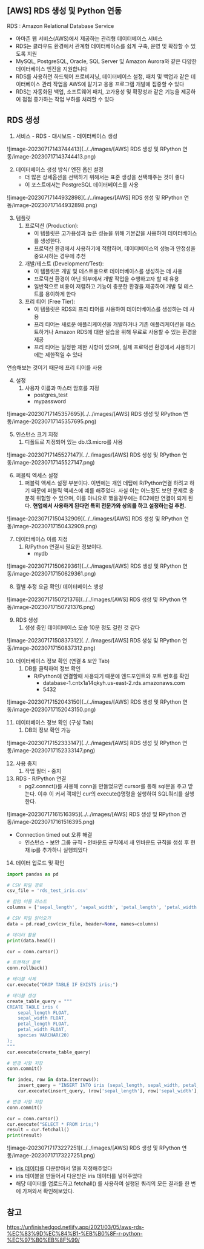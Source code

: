 ## [AWS] RDS 생성 및 Python 연동 

RDS :  Amazon Relational Database Service

- 아마존 웹 서비스(AWS)에서 제공하는 관리형 데이터베이스 서비스
-  RDS는 클라우드 환경에서 관계형 데이터베이스를 쉽게 구축, 운영 및 확장할 수 있도록 지원
- MySQL, PostgreSQL, Oracle, SQL Server 및 Amazon Aurora와 같은 다양한 데이터베이스 엔진을 지원합니다
- RDS를 사용하면 하드웨어 프로비저닝, 데이터베이스 설정, 패치 및 백업과 같은 데이터베이스 관리 작업을 AWS에 맡기고 응용 프로그램 개발에 집중할 수 있다
- RDS는 자동화된 백업, 소프트웨어 패치, 고가용성 및 확장성과 같은 기능을 제공하여 점점 증가하는 작업 부하를 처리할 수 있다



## RDS 생성

1. 서비스 - RDS - 대시보드 - 데이터베이스 생성

![image-20230717143744413](../../images/[AWS] RDS 생성 및 RPython 연동/image-20230717143744413.png)



2. 데이터베이스 생성 방식/ 엔진 옵션 설정
   - 더 많은 상세옵션을 선택하기 위해서는 표준 생성을 선택해주는 것이 좋다
   - 이 포스트에서는 PostgreSQL 데이터베이스를 사용

![image-20230717144932898](../../images/[AWS] RDS 생성 및 RPython 연동/image-20230717144932898.png)

3. 템플릿
   1. 프로덕션 (Production):
      - 이 템플릿은 고가용성과 높은 성능을 위해 기본값을 사용하여 데이터베이스를 생성한다.
      - 프로덕션 환경에서 사용하기에 적합하며, 데이터베이스의 성능과 안정성을 중요시하는 경우에 추천
   2. 개발/테스트 (Development/Test):
      - 이 템플릿은 개발 및 테스트용으로 데이터베이스를 생성하는 데 사용
      - 프로덕션 환경이 아닌 외부에서 개발 작업을 수행하고자 할 때 유용
      - 일반적으로 비용이 저렴하고 기능이 충분한 환경을 제공하여 개발 및 테스트를 용이하게 한다
   3. 프리 티어 (Free Tier):
      - 이 템플릿은 RDS의 프리 티어를 사용하여 데이터베이스를 생성하는 데 사용
      - 프리 티어는 새로운 애플리케이션을 개발하거나 기존 애플리케이션을 테스트하거나 Amazon RDS에 대한 실습을 위해 무료로 사용할 수 있는 환경을 제공
      - 프리 티어는 일정한 제한 사항이 있으며, 실제 프로덕션 환경에서 사용하기에는 제한적일 수 있다

연습해보는 것이기 때문에 프리 티어를 사용

4. 설정
   1. 사용자 이름과 마스터 암호를 지정
      - postgres_test
      - mypassword

![image-20230717145357695](../../images/[AWS] RDS 생성 및 RPython 연동/image-20230717145357695.png)

5. 인스턴스 크기 지정
   1. 디폴트로 지정되어 있는 db.t3.micro를 사용

![image-20230717145527147](../../images/[AWS] RDS 생성 및 RPython 연동/image-20230717145527147.png)

6. 퍼블릭 엑세스 설정
   1. 퍼블릭 액세스 설정 부분이다. 이번에는 개인 데탑에 R/Python연결 하려고 하기 때문에 퍼블릭 액세스에 예를 해주었다. 사실 이는 어느정도 보안 문제로 충분히 위험할 수 있으며, 이를 아니요로 했을경우에는 EC2에만 연결이 되게 된다. **현업에서 사용하게 된다면 특히 전문가와 상의를 하고 설정하는걸 추천.**

![image-20230717150432909](../../images/[AWS] RDS 생성 및 RPython 연동/image-20230717150432909.png)

7. 데이터베이스 이름 지정
   1. R/Python 연결시 필요한 정보이다.
      - mydb

![image-20230717150629361](../../images/[AWS] RDS 생성 및 RPython 연동/image-20230717150629361.png)

8. 월별 추정 요금 확인/ 데이터베이스 생성

![image-20230717150721376](../../images/[AWS] RDS 생성 및 RPython 연동/image-20230717150721376.png)

9. RDS 생성
   1. 생성 중인 데이터베이스 모습 10분 정도 걸린 것 같다

![image-20230717150837312](../../images/[AWS] RDS 생성 및 RPython 연동/image-20230717150837312.png)

10. 데이터베이스 정보 확인 (연결 & 보안 Tab)
    1. DB를 클릭하여 정보 확인
       - R/Python에 연결할때 사용되기 때문에 엔드포인트와 포트 번호를 확인
         - database-1.cntx1a14qkyh.us-east-2.rds.amazonaws.com
         - 5432

![image-20230717152043150](../../images/[AWS] RDS 생성 및 RPython 연동/image-20230717152043150.png)

11. 데이터베이스 정보 확인 (구성 Tab)
    1. DB의 정보 확인 가능

![image-20230717152333147](../../images/[AWS] RDS 생성 및 RPython 연동/image-20230717152333147.png)

12. 사용 중지
    1. 작업 필터 - 중지
13. RDS - R/Python 연결
    - pg2.connct()를 사용해 conn을 만들었으면 cursor를 통해 sql문을 주고 받는다. 이후 이 커서 객체인 cur의 execute()명령을 실행하여 SQL쿼리를 실행한다.

![image-20230717161516395](../../images/[AWS] RDS 생성 및 RPython 연동/image-20230717161516395.png)

- Connection timed out 오류 해결
  - 인스턴스 - 보안 그룹 규칙 - 인바운드 규칙에서 새 인바운드 규칙을 생성 후 현재 ip를 추가하니 실행되었다

14. 데이터 업로드 및 확인

```python
import pandas as pd

# CSV 파일 경로
csv_file = 'rds_test_iris.csv'

# 컬럼 이름 리스트
columns = ['sepal_length', 'sepal_width', 'petal_length', 'petal_width', 'species']

# CSV 파일 읽어오기
data = pd.read_csv(csv_file, header=None, names=columns)

# 데이터 활용
print(data.head())

cur = conn.cursor()

# 트랜잭션 롤백
conn.rollback()

# 테이블 삭제
cur.execute("DROP TABLE IF EXISTS iris;")

# 테이블 생성
create_table_query = """
CREATE TABLE iris (
    sepal_length FLOAT,
    sepal_width FLOAT,
    petal_length FLOAT,
    petal_width FLOAT,
    species VARCHAR(20)
);
"""
cur.execute(create_table_query)

# 변경 사항 저장
conn.commit()

for index, row in data.iterrows():
    insert_query = "INSERT INTO iris (sepal_length, sepal_width, petal_length, petal_width, species) VALUES (%s, %s, %s, %s, %s);"
    cur.execute(insert_query, (row['sepal_length'], row['sepal_width'], row['petal_length'], row['petal_width'], row['species']))

# 변경 사항 저장
conn.commit()

cur = conn.cursor()
cur.execute("SELECT * FROM iris;")
result = cur.fetchall()
print(result)
```

![image-20230717173227251](../../images/[AWS] RDS 생성 및 RPython 연동/image-20230717173227251.png)

- [iris 데이터](https://archive.ics.uci.edu/dataset/53/iris)를 다운받아서 열을 지정해주었다
- iris 테이블을 만들어서 다운받은 iris 데이터를 넣어주었다
- 해당 데이터를 업로드하고 fetchall() 를 사용하여 실행된 쿼리의 모든 결과를 한 번에 가져와서 확인해보았다.



## 참고

https://unfinishedgod.netlify.app/2021/03/05/aws-rds-%EC%83%9D%EC%84%B1-%EB%B0%8F-r-python-%EC%97%B0%EB%8F%99/